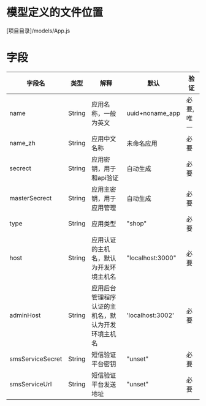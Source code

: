 <!-- TITLE: App模型 -->
<!-- SUBTITLE: 用于处理系统的应用管理 -->
# 模型定义的文件位置
[项目目录]/models/App.js

# 字段
| 字段名           | 类型   | 解释                                               | 默认             | 验证       |
|------------------|--------|----------------------------------------------------|------------------|------------|
| name             | String | 应用名称，一般为英文                               | uuid+noname_app  | 必要, 唯一 |
| name_zh          | String | 应用中文名称                                       | 未命名应用       | 必要       |
| secrect          | String | 应用密钥，用于和api验证                            | 自动生成         | 必要       |
| masterSecrect    | String | 应用主密钥，用于应用管理                           | 自动生成         | 必要       |
| type             | String | 应用类型                                           | "shop"           | 必要       |
| host             | String | 应用认证的主机名，默认为开发环境主机名             | "localhost:3000" | 必要       |
| adminHost        | String | 应用后台管理程序认证的主机名，默认为开发环境主机名 | 'localhost:3002' | 必要       |
| smsServiceSecret | String | 短信验证平台密钥                                   | "unset"               | 必要       |
| smsServiceUrl    | String | 短信验证平台发送地址                               | "unset"               | 必要       |